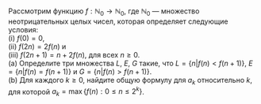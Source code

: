 Рассмотрим функцию $f : \mathbb{N}_0 \to \mathbb{N}_0$, где $\mathbb{N}_0$ — множество неотрицательных 
целых чисел, которая определяет следующие условия:
<br/>
(i) $f(0) = 0$, 
<br/>
(ii) $f(2n) = 2f(n)$ и 
<br/>
(iii) $f(2n + 1) = n + 2f(n)$, для всех $n \geq 0$.
<br/>
(a) Определите три множества $L$, $E$, $G$ такие, что 
$L= \{n| f(n) < f(n + 1)\}$, $E= \{n | f(n) = f(n + 1)\}$ и $G= \{ n|f(n) > f(n + 1)\}$.
<br/>
(b) Для каждого $k \geq 0$, найдите общую формулу для $a_k$ относительно $k$, для которой 
$a_k = \max \{f(n): 0 \leq n \leq 2^k\}$.